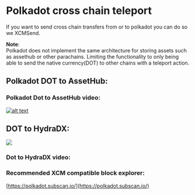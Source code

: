 # Polkadot cross chain teleport

If you want to send cross chain transfers from or to polkadot you can do so we XCMSend.

**Note**:  
Polkadot does not implement the same architecture for storing assets such as assethub or other parachains. Limiting the functionality to only being able to send the native currency(DOT) to other chains with a teleport action.  


## Polkadot DOT to AssetHub:   

### Polkadot Dot to AssetHub video:  


[![alt text](/img/dot2assethub_video.png)](/img/dot2assethub.mp4)



## DOT to HydraDX:  
![](/img/dot2hydradx.png)     

### Dot to HydraDX video:  


### Recommended XCM compatible block explorer:   
[https://polkadot.subscan.io/](https://polkadot.subscan.io/)     

